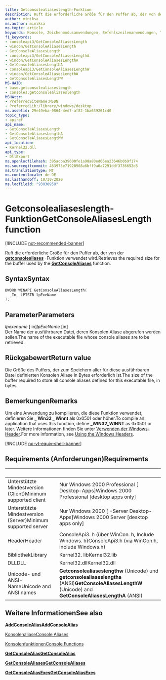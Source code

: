 ```yaml
---
title: Getconsolealiaseslength-Funktion
description: Ruft die erforderliche Größe für den Puffer ab, der von der getconsolealiases-Funktion verwendet wird.
author: miniksa
ms.author: miniksa
ms.topic: article
keywords: Konsole, Zeichenmodusanwendungen, Befehlszeilenanwendungen, Terminalanwendungen, Konsolen-API
f1_keywords:
- consoleapi3/GetConsoleAliasesLength
- wincon/GetConsoleAliasesLength
- GetConsoleAliasesLength
- consoleapi3/GetConsoleAliasesLengthA
- wincon/GetConsoleAliasesLengthA
- GetConsoleAliasesLengthA
- consoleapi3/GetConsoleAliasesLengthW
- wincon/GetConsoleAliasesLengthW
- GetConsoleAliasesLengthW
MS-HAID:
- base.getconsolealiaseslength
- consoles.getconsolealiaseslength
MSHAttr:
- PreferredSiteName:MSDN
- PreferredLib:/library/windows/desktop
ms.assetid: 29e49eba-0864-4ed7-af82-1ba639261c40
topic_type:
- apiref
api_name:
- GetConsoleAliasesLength
- GetConsoleAliasesLengthA
- GetConsoleAliasesLengthW
api_location:
- Kernel32.dll
api_type:
- DllExport
ms.openlocfilehash: 395acba39600fe1a98a80ed06ea23646b0b9f174
ms.sourcegitcommit: 463975e71920908a6bff9a6a7291ddf3736652d5
ms.translationtype: MT
ms.contentlocale: de-DE
ms.lasthandoff: 10/30/2020
ms.locfileid: "93038958"
---
```

# <a name="getconsolealiaseslength-function"></a><span data-ttu-id="6d3e1-104">Getconsolealiaseslength-Funktion</span><span class="sxs-lookup"><span data-stu-id="6d3e1-104">GetConsoleAliasesLength function</span></span>

[!INCLUDE [not-recommended-banner](./includes/not-recommended-banner.md)]

<span data-ttu-id="6d3e1-105">Ruft die erforderliche Größe für den Puffer ab, der von der [**getconsolealiases**](getconsolealiases.md) -Funktion verwendet wird.</span><span class="sxs-lookup"><span data-stu-id="6d3e1-105">Retrieves the required size for the buffer used by the [**GetConsoleAliases**](getconsolealiases.md) function.</span></span>

## <a name="syntax"></a><span data-ttu-id="6d3e1-106">Syntax</span><span class="sxs-lookup"><span data-stu-id="6d3e1-106">Syntax</span></span>

```C
DWORD WINAPI GetConsoleAliasesLength(
  _In_ LPTSTR lpExeName
);
```

## <a name="parameters"></a><span data-ttu-id="6d3e1-107">Parameter</span><span class="sxs-lookup"><span data-stu-id="6d3e1-107">Parameters</span></span>

<span data-ttu-id="6d3e1-108">*lpexename* \[ in\]</span><span class="sxs-lookup"><span data-stu-id="6d3e1-108">*lpExeName* \[in\]</span></span>  
<span data-ttu-id="6d3e1-109">Der Name der ausführbaren Datei, deren Konsolen Aliase abgerufen werden sollen.</span><span class="sxs-lookup"><span data-stu-id="6d3e1-109">The name of the executable file whose console aliases are to be retrieved.</span></span>

## <a name="return-value"></a><span data-ttu-id="6d3e1-110">Rückgabewert</span><span class="sxs-lookup"><span data-stu-id="6d3e1-110">Return value</span></span>

<span data-ttu-id="6d3e1-111">Die Größe des Puffers, der zum Speichern aller für diese ausführbaren Datei definierten Konsolen Aliase in Bytes erforderlich ist.</span><span class="sxs-lookup"><span data-stu-id="6d3e1-111">The size of the buffer required to store all console aliases defined for this executable file, in bytes.</span></span>

## <a name="remarks"></a><span data-ttu-id="6d3e1-112">Bemerkungen</span><span class="sxs-lookup"><span data-stu-id="6d3e1-112">Remarks</span></span>

<span data-ttu-id="6d3e1-113">Um eine Anwendung zu kompilieren, die diese Funktion verwendet, definieren Sie **\_ Win32 \_ Winnt** als 0x0501 oder höher.</span><span class="sxs-lookup"><span data-stu-id="6d3e1-113">To compile an application that uses this function, define **\_WIN32\_WINNT** as 0x0501 or later.</span></span> <span data-ttu-id="6d3e1-114">Weitere Informationen finden Sie unter [Verwenden der Windows-Header](https://msdn.microsoft.com/library/windows/desktop/aa383745).</span><span class="sxs-lookup"><span data-stu-id="6d3e1-114">For more information, see [Using the Windows Headers](https://msdn.microsoft.com/library/windows/desktop/aa383745).</span></span>

[!INCLUDE [no-vt-equiv-shell-banner](./includes/no-vt-equiv-shell-banner.md)]

## <a name="requirements"></a><span data-ttu-id="6d3e1-115">Requirements (Anforderungen)</span><span class="sxs-lookup"><span data-stu-id="6d3e1-115">Requirements</span></span>

| &nbsp; | &nbsp; |
|-|-|
| <span data-ttu-id="6d3e1-116">Unterstützte Mindestversion (Client)</span><span class="sxs-lookup"><span data-stu-id="6d3e1-116">Minimum supported client</span></span> | <span data-ttu-id="6d3e1-117">Nur Windows 2000 Professional \[ Desktop-Apps\]</span><span class="sxs-lookup"><span data-stu-id="6d3e1-117">Windows 2000 Professional \[desktop apps only\]</span></span> |
| <span data-ttu-id="6d3e1-118">Unterstützte Mindestversion (Server)</span><span class="sxs-lookup"><span data-stu-id="6d3e1-118">Minimum supported server</span></span> | <span data-ttu-id="6d3e1-119">Nur Windows 2000 \[ -Server Desktop-Apps\]</span><span class="sxs-lookup"><span data-stu-id="6d3e1-119">Windows 2000 Server \[desktop apps only\]</span></span> |
| <span data-ttu-id="6d3e1-120">Header</span><span class="sxs-lookup"><span data-stu-id="6d3e1-120">Header</span></span> | <span data-ttu-id="6d3e1-121">ConsoleApi3. h (über WinCon. h, Include Windows. h)</span><span class="sxs-lookup"><span data-stu-id="6d3e1-121">ConsoleApi3.h (via WinCon.h, include Windows.h)</span></span> |
| <span data-ttu-id="6d3e1-122">Bibliothek</span><span class="sxs-lookup"><span data-stu-id="6d3e1-122">Library</span></span> | <span data-ttu-id="6d3e1-123">Kernel32. lib</span><span class="sxs-lookup"><span data-stu-id="6d3e1-123">Kernel32.lib</span></span> |
| <span data-ttu-id="6d3e1-124">DLL</span><span class="sxs-lookup"><span data-stu-id="6d3e1-124">DLL</span></span> | <span data-ttu-id="6d3e1-125">Kernel32.dll</span><span class="sxs-lookup"><span data-stu-id="6d3e1-125">Kernel32.dll</span></span> |
| <span data-ttu-id="6d3e1-126">Unicode- und ANSI-Name</span><span class="sxs-lookup"><span data-stu-id="6d3e1-126">Unicode and ANSI names</span></span> | <span data-ttu-id="6d3e1-127">**Getconsolealiaseslengthw** (Unicode) und **getconsolealiaseslengtha** (ANSI)</span><span class="sxs-lookup"><span data-stu-id="6d3e1-127">**GetConsoleAliasesLengthW** (Unicode) and **GetConsoleAliasesLengthA** (ANSI)</span></span> |

## <a name="see-also"></a><span data-ttu-id="6d3e1-128">Weitere Informationen</span><span class="sxs-lookup"><span data-stu-id="6d3e1-128">See also</span></span>

[<span data-ttu-id="6d3e1-129">**AddConsoleAlias**</span><span class="sxs-lookup"><span data-stu-id="6d3e1-129">**AddConsoleAlias**</span></span>](addconsolealias.md)

[<span data-ttu-id="6d3e1-130">Konsolenaliase</span><span class="sxs-lookup"><span data-stu-id="6d3e1-130">Console Aliases</span></span>](console-aliases.md)

[<span data-ttu-id="6d3e1-131">Konsolenfunktionen</span><span class="sxs-lookup"><span data-stu-id="6d3e1-131">Console Functions</span></span>](console-functions.md)

[<span data-ttu-id="6d3e1-132">**GetConsoleAlias**</span><span class="sxs-lookup"><span data-stu-id="6d3e1-132">**GetConsoleAlias**</span></span>](getconsolealias.md)

[<span data-ttu-id="6d3e1-133">**GetConsoleAliases**</span><span class="sxs-lookup"><span data-stu-id="6d3e1-133">**GetConsoleAliases**</span></span>](getconsolealiases.md)

[<span data-ttu-id="6d3e1-134">**GetConsoleAliasExes**</span><span class="sxs-lookup"><span data-stu-id="6d3e1-134">**GetConsoleAliasExes**</span></span>](getconsolealiasexes.md)
